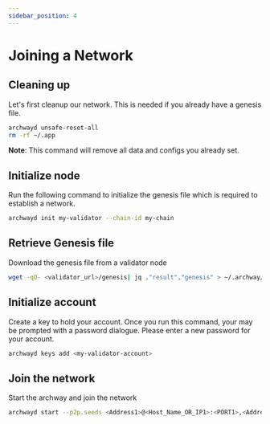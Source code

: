 ```yaml
---
sidebar_position: 4
---
```


# Joining a Network


## Cleaning up

Let's first cleanup our network. This is needed if you already have a genesis file.

```bash
archwayd unsafe-reset-all
rm -rf ~/.app
```

**Note**: This command will remove all data and configs you already set.

## Initialize node
Run the following command to initialize the genesis file which is required to establish a network.
```bash
archwayd init my-validator --chain-id my-chain 
```

<!-- **Note:** Please note that, we use `--home ./my-validator` flag in almost all commands in order to tell `archwayd` that we need to work on that specific directory. -->
## Retrieve Genesis file
Download the genesis file from a validator node
```bash
wget -qO- <validator_url>/genesis| jq ."result"."genesis" > ~/.archway/config/genesis.json
```

## Initialize account

Create a key to hold your account. Once you run this command, your may be prompted with a password dialogue. Please enter a new password for your account.

```bash
archwayd keys add <my-validator-account>
```

## Join the network

Start the archway and join the network

```sh
archwayd start --p2p.seeds <Address1>@<Host_Name_OR_IP1>:<PORT1>,<Address2>@<Host_Name_OR_IP2>:<PORT2>,<Address3>@<Host_Name_OR_IP3>:<PORT3>, ...<AddressN>@<Host_Name_OR_IPN>:<PORTN> --x-crisis-skip-assert-invariants
```
